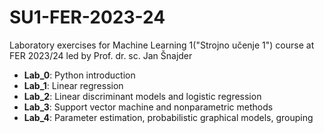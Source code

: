 # SU1-FER-2023-24
Laboratory exercises for Machine Learning 1("Strojno učenje 1") course at FER 2023/24 led by Prof. dr. sc. Jan Šnajder

- **Lab_0**: Python introduction
- **Lab_1**: Linear regression
- **Lab_2**: Linear discriminant models and logistic regression
- **Lab_3**: Support vector machine and nonparametric methods
- **Lab_4**: Parameter estimation, probabilistic graphical models, grouping
